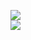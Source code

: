 [![](https://img.shields.io/badge/Made%20With-Github%20Spray-lightgrey.svg?style=for-the-badge&logo=github)](https://github.com/Annihil/github-spray#17392)  
[![](https://i.imgur.com/2DrTn0Z.gif)](https://github.com/Annihil/github-spray)
